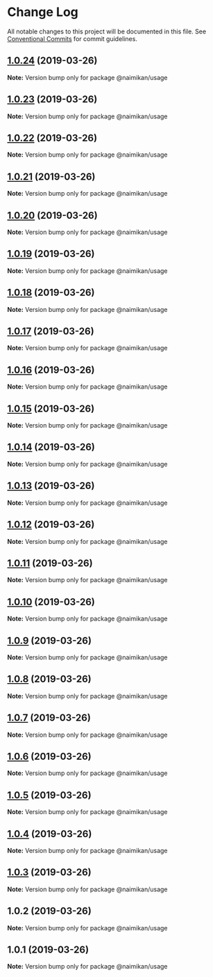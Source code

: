 # Change Log

All notable changes to this project will be documented in this file.
See [Conventional Commits](https://conventionalcommits.org) for commit guidelines.

## [1.0.24](https://github.com/Naimikan/lerna-conventional-commits-example/compare/@naimikan/usage@1.0.23...@naimikan/usage@1.0.24) (2019-03-26)

**Note:** Version bump only for package @naimikan/usage





## [1.0.23](https://github.com/Naimikan/lerna-conventional-commits-example/compare/@naimikan/usage@1.0.22...@naimikan/usage@1.0.23) (2019-03-26)

**Note:** Version bump only for package @naimikan/usage





## [1.0.22](https://github.com/Naimikan/lerna-conventional-commits-example/compare/@naimikan/usage@1.0.21...@naimikan/usage@1.0.22) (2019-03-26)

**Note:** Version bump only for package @naimikan/usage





## [1.0.21](https://github.com/Naimikan/lerna-conventional-commits-example/compare/@naimikan/usage@1.0.20...@naimikan/usage@1.0.21) (2019-03-26)

**Note:** Version bump only for package @naimikan/usage





## [1.0.20](https://github.com/Naimikan/lerna-conventional-commits-example/compare/@naimikan/usage@1.0.19...@naimikan/usage@1.0.20) (2019-03-26)

**Note:** Version bump only for package @naimikan/usage





## [1.0.19](https://github.com/Naimikan/lerna-conventional-commits-example/compare/@naimikan/usage@1.0.18...@naimikan/usage@1.0.19) (2019-03-26)

**Note:** Version bump only for package @naimikan/usage





## [1.0.18](https://github.com/Naimikan/lerna-conventional-commits-example/compare/@naimikan/usage@1.0.17...@naimikan/usage@1.0.18) (2019-03-26)

**Note:** Version bump only for package @naimikan/usage





## [1.0.17](https://github.com/Naimikan/lerna-conventional-commits-example/compare/@naimikan/usage@1.0.16...@naimikan/usage@1.0.17) (2019-03-26)

**Note:** Version bump only for package @naimikan/usage





## [1.0.16](https://github.com/Naimikan/lerna-conventional-commits-example/compare/@naimikan/usage@1.0.15...@naimikan/usage@1.0.16) (2019-03-26)

**Note:** Version bump only for package @naimikan/usage





## [1.0.15](https://github.com/Naimikan/lerna-conventional-commits-example/compare/@naimikan/usage@1.0.14...@naimikan/usage@1.0.15) (2019-03-26)

**Note:** Version bump only for package @naimikan/usage





## [1.0.14](https://github.com/Naimikan/lerna-conventional-commits-example/compare/@naimikan/usage@1.0.13...@naimikan/usage@1.0.14) (2019-03-26)

**Note:** Version bump only for package @naimikan/usage





## [1.0.13](https://github.com/Naimikan/lerna-conventional-commits-example/compare/@naimikan/usage@1.0.12...@naimikan/usage@1.0.13) (2019-03-26)

**Note:** Version bump only for package @naimikan/usage





## [1.0.12](https://github.com/Naimikan/lerna-conventional-commits-example/compare/@naimikan/usage@1.0.11...@naimikan/usage@1.0.12) (2019-03-26)

**Note:** Version bump only for package @naimikan/usage





## [1.0.11](https://github.com/Naimikan/lerna-conventional-commits-example/compare/@naimikan/usage@1.0.10...@naimikan/usage@1.0.11) (2019-03-26)

**Note:** Version bump only for package @naimikan/usage





## [1.0.10](https://github.com/Naimikan/lerna-conventional-commits-example/compare/@naimikan/usage@1.0.9...@naimikan/usage@1.0.10) (2019-03-26)

**Note:** Version bump only for package @naimikan/usage





## [1.0.9](https://github.com/Naimikan/lerna-conventional-commits-example/compare/@naimikan/usage@1.0.8...@naimikan/usage@1.0.9) (2019-03-26)

**Note:** Version bump only for package @naimikan/usage





## [1.0.8](https://github.com/Naimikan/lerna-conventional-commits-example/compare/@naimikan/usage@1.0.7...@naimikan/usage@1.0.8) (2019-03-26)

**Note:** Version bump only for package @naimikan/usage





## [1.0.7](https://github.com/Naimikan/lerna-conventional-commits-example/compare/@naimikan/usage@1.0.6...@naimikan/usage@1.0.7) (2019-03-26)

**Note:** Version bump only for package @naimikan/usage





## [1.0.6](https://github.com/Naimikan/lerna-conventional-commits-example/compare/@naimikan/usage@1.0.5...@naimikan/usage@1.0.6) (2019-03-26)

**Note:** Version bump only for package @naimikan/usage





## [1.0.5](https://github.com/Naimikan/lerna-conventional-commits-example/compare/@naimikan/usage@1.0.4...@naimikan/usage@1.0.5) (2019-03-26)

**Note:** Version bump only for package @naimikan/usage





## [1.0.4](https://github.com/Naimikan/lerna-conventional-commits-example/compare/@naimikan/usage@1.0.3...@naimikan/usage@1.0.4) (2019-03-26)

**Note:** Version bump only for package @naimikan/usage





## [1.0.3](https://github.com/Naimikan/lerna-conventional-commits-example/compare/@naimikan/usage@1.0.2...@naimikan/usage@1.0.3) (2019-03-26)

**Note:** Version bump only for package @naimikan/usage





## 1.0.2 (2019-03-26)

**Note:** Version bump only for package @naimikan/usage





## 1.0.1 (2019-03-26)

**Note:** Version bump only for package @naimikan/usage
